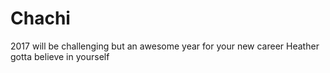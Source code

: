 # Chachi

2017 will be challenging but an awesome year for your new career 
Heather gotta believe in yourself 
